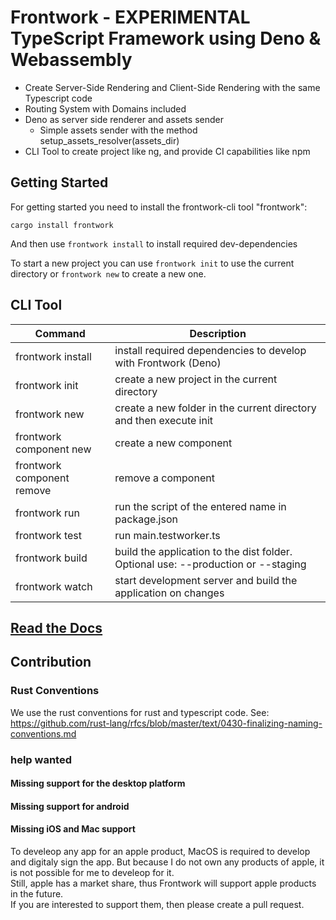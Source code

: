 # Frontwork - EXPERIMENTAL TypeScript Framework using Deno & Webassembly

- Create Server-Side Rendering and Client-Side Rendering with the same Typescript code
- Routing System with Domains included
- Deno as server side renderer and assets sender
    - Simple assets sender with the method setup_assets_resolver(assets_dir)
- CLI Tool to create project like ng, and provide CI capabilities like npm

## Getting Started
For getting started you need to install the frontwork-cli tool "frontwork": 

    cargo install frontwork  
And then use `frontwork install` to install required dev-dependencies 

To start a new project you can use `frontwork init` to use the current directory or `frontwork new` to create a new one.

## CLI Tool
| Command | Description |
|--------|--------|
| frontwork install                         | install required dependencies to develop with Frontwork (Deno)   |
| frontwork init                            | create a new project in the current directory |
| frontwork new                             | create a new folder in the current directory and then execute init |
| frontwork component new                   | create a new component |
| frontwork component remove                | remove a component |
| frontwork run                             | run the script of the entered name in package.json |
| frontwork test                            | run main.testworker.ts |
| frontwork build                           | build the application to the dist folder. Optional use: --production or --staging |
| frontwork watch                           | start development server and build the application on changes |

## [Read the Docs](DOCUMENTATION.md) 

## Contribution
### Rust Conventions
We use the rust conventions for rust and typescript code. 
See: https://github.com/rust-lang/rfcs/blob/master/text/0430-finalizing-naming-conventions.md

### help wanted

#### Missing support for the desktop platform

#### Missing support for android

#### Missing iOS and Mac support
To develeop any app for an apple product, MacOS is required to develop and digitaly sign the app. But because I do not own any products of apple, it is not possible for me to develeop for it.   
Still, apple has a market share, thus Frontwork will support apple products in the future.  
If you are interested to support them, then please create a pull request.  